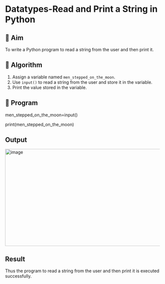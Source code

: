 # Datatypes-Read and Print a String in Python

## 🎯 Aim
To write a Python program to read a string from the user and then print it.

## 🧠 Algorithm
1. Assign a variable named `men_stepped_on_the_moon`.
2. Use `input()` to read a string from the user and store it in the variable.
3. Print the value stored in the variable.

## 🧾 Program
men_stepped_on_the_moon=input()

print(men_stepped_on_the_moon)
## Output
<img width="1332" height="315" alt="image" src="https://github.com/user-attachments/assets/af603775-e467-4922-86d7-90f5f868615c" />

## Result
Thus the program to read a string from the user and then print it is executed successfully.

